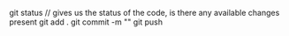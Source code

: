 git status
// gives us the status of the code, is there any available changes present
git add .
git commit -m ""
git  push
